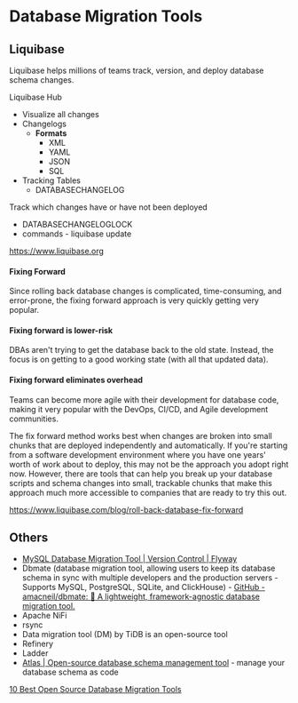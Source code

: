 # Database Migration Tools

## Liquibase

Liquibase helps millions of teams track, version, and deploy database schema changes.

Liquibase Hub

- Visualize all changes
- Changelogs
    - **Formats**
        - XML
        - YAML
        - JSON
        - SQL
- Tracking Tables
    - DATABASECHANGELOG

Track which changes have or have not been deployed

- DATABASECHANGELOGLOCK
- commands - liquibase update

https://www.liquibase.org

#### Fixing Forward

Since rolling back database changes is complicated, time-consuming, and error-prone, the fixing forward approach is very quickly getting very popular.

#### Fixing forward is lower-risk

DBAs aren't trying to get the database back to the old state. Instead, the focus is on getting to a good working state (with all that updated data).

#### Fixing forward eliminates overhead

Teams can become more agile with their development for database code, making it very popular with the DevOps, CI/CD, and Agile development communities.

The fix forward method works best when changes are broken into small chunks that are deployed independently and automatically. If you're starting from a software development environment where you have one years' worth of work about to deploy, this may not be the approach you adopt right now. However, there are tools that can help you break up your database scripts and schema changes into small, trackable chunks that make this approach much more accessible to companies that are ready to try this out.

https://www.liquibase.com/blog/roll-back-database-fix-forward

## Others

- [MySQL Database Migration Tool | Version Control | Flyway](https://flywaydb.org/mysql)
- Dbmate (database migration tool, allowing users to keep its database schema in sync with multiple developers and the production servers - Supports MySQL, PostgreSQL, SQLite, and ClickHouse) - [GitHub - amacneil/dbmate: :rocket: A lightweight, framework-agnostic database migration tool.](https://github.com/amacneil/dbmate)
- Apache NiFi
- rsync
- Data migration tool (DM) by TiDB is an open-source tool
- Refinery
- Ladder
- [Atlas | Open-source database schema management tool](https://atlasgo.io/) - manage your database schema as code

[10 Best Open Source Database Migration Tools](https://wisdomplexus.com/blogs/open-source-database-migration-tools/)
